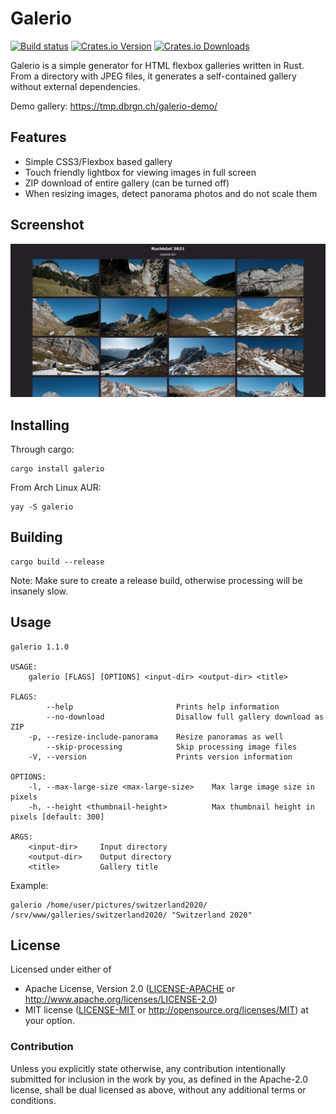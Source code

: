 # Galerio

[![Build status][workflow-badge]][workflow]
[![Crates.io Version][crates-io-badge]][crates-io]
[![Crates.io Downloads][crates-io-download-badge]][crates-io-download]

Galerio is a simple generator for HTML flexbox galleries written in Rust. From
a directory with JPEG files, it generates a self-contained gallery without
external dependencies.

Demo gallery: <https://tmp.dbrgn.ch/galerio-demo/>

## Features

- Simple CSS3/Flexbox based gallery
- Touch friendly lightbox for viewing images in full screen
- ZIP download of entire gallery (can be turned off)
- When resizing images, detect panorama photos and do not scale them

## Screenshot

![screenshot](screenshot.jpg)

## Installing

Through cargo:

    cargo install galerio

From Arch Linux AUR:

    yay -S galerio

## Building

    cargo build --release

Note: Make sure to create a release build, otherwise processing will be insanely slow.

## Usage

    galerio 1.1.0

    USAGE:
        galerio [FLAGS] [OPTIONS] <input-dir> <output-dir> <title>

    FLAGS:
            --help                       Prints help information
            --no-download                Disallow full gallery download as ZIP
        -p, --resize-include-panorama    Resize panoramas as well
            --skip-processing            Skip processing image files
        -V, --version                    Prints version information

    OPTIONS:
        -l, --max-large-size <max-large-size>    Max large image size in pixels
        -h, --height <thumbnail-height>          Max thumbnail height in pixels [default: 300]

    ARGS:
        <input-dir>     Input directory
        <output-dir>    Output directory
        <title>         Gallery title

Example:

    galerio /home/user/pictures/switzerland2020/ /srv/www/galleries/switzerland2020/ "Switzerland 2020"


## License

Licensed under either of

 * Apache License, Version 2.0 ([LICENSE-APACHE](LICENSE-APACHE) or
   http://www.apache.org/licenses/LICENSE-2.0)
 * MIT license ([LICENSE-MIT](LICENSE-MIT) or
   http://opensource.org/licenses/MIT) at your option.

### Contribution

Unless you explicitly state otherwise, any contribution intentionally submitted
for inclusion in the work by you, as defined in the Apache-2.0 license, shall
be dual licensed as above, without any additional terms or conditions.


<!-- Badges -->
[workflow]: https://github.com/dbrgn/galerio/actions?query=workflow%3ACI
[workflow-badge]: https://img.shields.io/github/actions/workflow/status/dbrgn/galerio/ci.yml?branch=main
[crates-io]: https://crates.io/crates/galerio
[crates-io-badge]: https://img.shields.io/crates/v/galerio.svg?maxAge=3600
[crates-io-download]: https://crates.io/crates/galerio
[crates-io-download-badge]: https://img.shields.io/crates/d/galerio.svg?maxAge=3600
